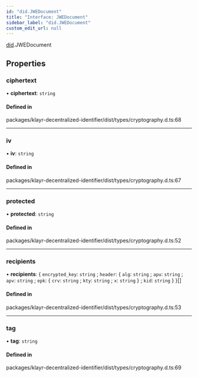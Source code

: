 ```yaml
---
id: "did.JWEDocument"
title: "Interface: JWEDocument"
sidebar_label: "did.JWEDocument"
custom_edit_url: null
---
```


[did](../namespaces/did.md).JWEDocument

## Properties

### ciphertext

• **ciphertext**: `string`

#### Defined in

packages/klayr-decentralized-identifier/dist/types/cryptography.d.ts:68

___

### iv

• **iv**: `string`

#### Defined in

packages/klayr-decentralized-identifier/dist/types/cryptography.d.ts:67

___

### protected

• **protected**: `string`

#### Defined in

packages/klayr-decentralized-identifier/dist/types/cryptography.d.ts:52

___

### recipients

• **recipients**: { `encrypted_key`: `string` ; `header`: { `alg`: `string` ; `apu`: `string` ; `apv`: `string` ; `epk`: { `crv`: `string` ; `kty`: `string` ; `x`: `string`  } ; `kid`: `string`  }  }[]

#### Defined in

packages/klayr-decentralized-identifier/dist/types/cryptography.d.ts:53

___

### tag

• **tag**: `string`

#### Defined in

packages/klayr-decentralized-identifier/dist/types/cryptography.d.ts:69
